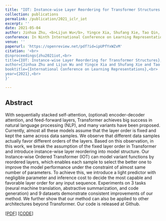 ```yaml
---
title: "IOT: Instance-wise Layer Reordering for Transformer Structures "
collection: publications
permalink: /publication/2021_iclr_iot
excerpt: ''
date: 2021-05-04
author: Jinhua Zhu, <b>Lijun Wu</b>, Yingce Xia, Shufang Xie, Tao Qin, Wengang Zhou, Houqiang Li, Tie-Yan Liu
conference: In Ninth International Conference on Learning Representations <b>(ICLR-2021)</b>
venue: ''
paperurl: 'https://openreview.net/pdf?id=ipUPfYxWZvM'
citation: '<br>
@inproceedings{zhu2021iot,<br>
title={IOT: Instance-wise Layer Reordering for Transformer Structures},<br>
author={Jinhua Zhu and Lijun Wu and Yingce Xia and Shufang Xie and Tao Qin and Wengang Zhou and Houqiang Li and Tie-Yan Liu},<br>
booktitle={International Conference on Learning Representations},<br>
year={2021},<br>
}'

---
```

<h2><strong>Abstract</strong></h2>
With sequentially stacked self-attention, (optional) encoder-decoder attention, and
feed-forward layers, Transformer achieves big success in natural language processing (NLP), and many variants have been proposed. Currently, almost all these
models assume that the layer order is fixed and kept the same across data samples.
We observe that different data samples actually favor different orders of the layers.
Based on this observation, in this work, we break the assumption of the fixed layer
order in Transformer and introduce instance-wise layer reordering into model structure. Our Instance-wise Ordered Transformer (IOT) can model variant functions by
reordered layers, which enables each sample to select the better one to improve the
model performance under the constraint of almost same number of parameters. To
achieve this, we introduce a light predictor with negligible parameter and inference
cost to decide the most capable and favorable layer order for any input sequence.
Experiments on 3 tasks (neural machine translation, abstractive summarization,
and code generation) and 9 datasets demonstrate consistent improvements of our
method. We further show that our method can also be applied to other architectures
beyond Transformer. Our code is released at Github.

\[[PDF](https://openreview.net/pdf?id=ipUPfYxWZvM)\]  \[[CODE](https://github.com/instance-wise-ordered-transformer/IOT)\]